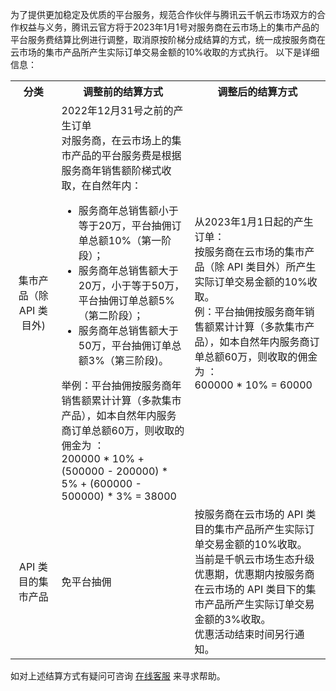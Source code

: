 ﻿为了提供更加稳定及优质的平台服务，规范合作伙伴与腾讯云千帆云市场双方的合作权益与义务，腾讯云官方将于2023年1月1号对服务商在云市场上的集市产品的平台服务费结算比例进行调整，取消原按阶梯分成结算的方式，统一成按服务商在云市场的集市产品所产生实际订单交易金额的10%收取的方式执行。
以下是详细信息： 

<table>
   <tr>
      <th ><center>分类</center></th>
			<th ><center><B>调整前的结算方式</B></center></th>
			<th ><center><B>调整后的结算方式</B></center></th>
   </tr>
	 <tr>
	    <td ><center>集市产品（除 API 类目外)</center></th>
			<td >2022年12月31号之前的产生订单<br>对服务商，在云市场上的集市产品的平台服务费是根据服务商年销售额阶梯式收取，在自然年内：<ul><li>服务商年总销售额小于等于20万，平台抽佣订单总额10%（第一阶段）；</li><li>服务商年总销售额大于20万，小于等于50万，平台抽佣订单总额5%（第二阶段）；</li><li>服务商年总销售额大于50万，平台抽佣订单总额3%（第三阶段)。</ul></li>举例：平台抽佣按服务商年销售额累计计算（多款集市产品），如本自然年内服务商订单总额60万，则收取的佣金为 ：<br>200000 * 10% + (500000 - 200000) * 5% + (600000 - 500000) * 3% = 38000</br></th>
			<td>从2023年1月1日起的产生订单：<br>按服务商在云市场的集市产品（除 API 类目外）所产生实际订单交易金额的10%收取。<br>例：平台抽佣按服务商年销售额累计计算（多款集市产品），如本自然年内服务商订单总额60万，则收取的佣金为 ：<br>600000 * 10% = 60000</br></th>
		</tr>
		<tr>
			<td ><center>API 类目的集市产品</center></th>
			<td>免平台抽佣</td>
			<td >按服务商在云市场的 API 类目的集市产品所产生实际订单交易金额的10%收取。<br>当前是千帆云市场生态升级优惠期，优惠期内按服务商在云市场的 API 类目下的集市产品所产生实际订单交易金额的3%收取。<br>优惠活动结束时间另行通知。
		</tr>
</table>

如对上述结算方式有疑问可咨询 [在线客服](https://cloud.tencent.com/online-service) 来寻求帮助。
